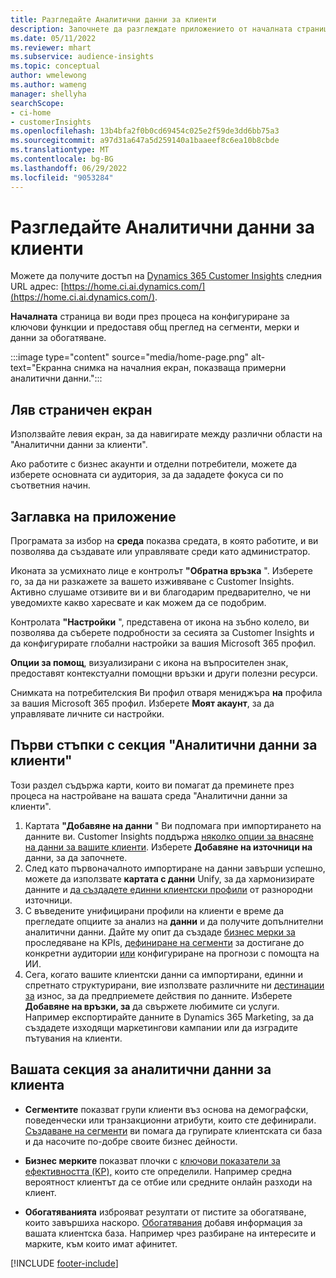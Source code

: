 ```yaml
---
title: Разгледайте Аналитични данни за клиенти
description: Започнете да разглеждате приложението от началната страница.
ms.date: 05/11/2022
ms.reviewer: mhart
ms.subservice: audience-insights
ms.topic: conceptual
author: wmelewong
ms.author: wameng
manager: shellyha
searchScope:
- ci-home
- customerInsights
ms.openlocfilehash: 13b4bfa2f0b0cd69454c025e2f59de3dd6bb75a3
ms.sourcegitcommit: a97d31a647a5d259140a1baaeef8c6ea10b8cbde
ms.translationtype: MT
ms.contentlocale: bg-BG
ms.lasthandoff: 06/29/2022
ms.locfileid: "9053284"
---
```

# <a name="explore-customer-insights"></a>Разгледайте Аналитични данни за клиенти

Можете да получите достъп на [Dynamics 365 Customer Insights](https://home.ci.ai.dynamics.com/) следния URL адрес: [https://home.ci.ai.dynamics.com/](https://home.ci.ai.dynamics.com/).

**Началната** страница ви води през процеса на конфигуриране за ключови функции и предоставя общ преглед на сегменти, мерки и данни за обогатяване.

:::image type="content" source="media/home-page.png" alt-text="Екранна снимка на началния екран, показваща примерни аналитични данни.":::

## <a name="left-side-pane"></a>Ляв страничен екран

Използвайте левия екран, за да навигирате между различни области на "Аналитични данни за клиенти".

Ако работите с бизнес акаунти и отделни потребители, можете да изберете основната си аудитория, за да зададете фокуса си по съответния начин.

## <a name="application-header"></a>Заглавка на приложение

Програмата за избор на **среда** показва средата, в която работите, и ви позволява да създавате или управлявате среди като администратор.

Иконата за усмихнато лице е контролът **"Обратна връзка** ". Изберете го, за да ни разкажете за вашето изживяване с Customer Insights. Активно слушаме отзивите ви и ви благодарим предварително, че ни уведомихте какво харесвате и как можем да се подобрим.

Контролата **"Настройки** ", представена от икона на зъбно колело, ви позволява да съберете подробности за сесията за Customer Insights и да конфигурирате глобални настройки за вашия Microsoft 365 профил.

**Опции за помощ**, визуализирани с икона на въпросителен знак, предоставят контекстуални помощни връзки и други полезни ресурси.

Снимката на потребителския Ви профил отваря мениджъра **на** профила за вашия Microsoft 365 профил. Изберете **Моят акаунт**, за да управлявате личните си настройки.

## <a name="getting-started-with-customer-insights-section"></a>Първи стъпки с секция "Аналитични данни за клиенти"

Този раздел съдържа карти, които ви помагат да преминете през процеса на настройване на вашата среда "Аналитични данни за клиенти".

1. Картата **"Добавяне на данни** " Ви подпомага при импортирането на данните ви. Customer Insights поддържа [няколко опции за внасяне на данни за вашите клиенти](data-sources.md). Изберете **Добавяне на източници на** данни, за да започнете.
1. След като първоначалното импортиране на данни завърши успешно, можете да използвате **картата с данни** Unify, за да хармонизирате данните и [да създадете единни клиентски профили](data-unification.md) от разнородни източници. 
1. С въведените унифицирани профили на клиенти е време да прегледате опциите за анализ на **данни** и да получите допълнителни аналитични данни. Дайте му опит да създаде [бизнес мерки за](measures.md) проследяване на KPIs, [дефиниране на сегменти](segments.md) за достигане до конкретни аудитории [или](predictions-overview.md) конфигуриране на прогнози с помощта на ИИ.
1. Сега, когато вашите клиентски данни са импортирани, единни и спретнато структурирани, вие използвате различните ни [дестинации за](export-destinations.md) износ, за да предприемете действия по данните. Изберете **Добавяне на връзки, за** да свържете любимите си услуги. Например експортирайте данните в Dynamics 365 Marketing, за да създадете изходящи маркетингови кампании или да изградите пътувания на клиенти. 

## <a name="your-customer-insights-section"></a>Вашата секция за аналитични данни за клиента

- **Сегментите** показват групи клиенти въз основа на демографски, поведенчески или транзакционни атрибути, които сте дефинирали. [Създаване на сегменти](segments.md) ви помага да групирате клиентската си база и да насочите по-добре своите бизнес дейности.

- **Бизнес мерките** показват плочки с [ключови показатели за ефективността (KP),](measures.md) които сте определили. Например средна вероятност клиентът да се отбие или средните онлайн разходи на клиент.

- **Обогатяванията** изброяват резултати от пистите за обогатяване, които завършиха наскоро. [Обогатявания](enrichment-hub.md) добавя информация за вашата клиентска база. Например чрез разбиране на интересите и марките, към които имат афинитет.


[!INCLUDE [footer-include](includes/footer-banner.md)]
